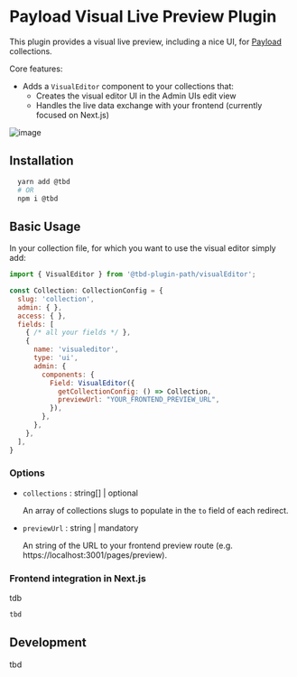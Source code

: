 # Payload Visual Live Preview Plugin
This plugin provides a visual live preview, including a nice UI, for [Payload](https://github.com/payloadcms/payload) collections.

Core features:

- Adds a `VisualEditor` component to your collections that:
  - Creates the visual editor UI in the Admin UIs edit view
  - Handles the live data exchange with your frontend (currently focused on Next.js)

![image](https://github.com/pemedia/payload-visual-live-preview/blob/develop/visual-editor-screenshot.png?raw=true)

## Installation

```bash
  yarn add @tbd
  # OR
  npm i @tbd
```

## Basic Usage

In your collection file, for which you want to use the visual editor simply add:

```js
import { VisualEditor } from '@tbd-plugin-path/visualEditor';

const Collection: CollectionConfig = {
  slug: 'collection',
  admin: { },
  access: { },
  fields: [
    { /* all your fields */ },
    {
      name: 'visualeditor',
      type: 'ui',
      admin: {
        components: {
          Field: VisualEditor({
            getCollectionConfig: () => Collection,
            previewUrl: "YOUR_FRONTEND_PREVIEW_URL",
          }),
        },
      },
    },
  ],
}
```

### Options

- `collections` : string[] | optional

  An array of collections slugs to populate in the `to` field of each redirect.
  
- `previewUrl` : string | mandatory

  An string of the URL to your frontend preview route (e.g. https://localhost:3001/pages/preview).
  
  
### Frontend integration in Next.js 

tdb

```js
tbd
```

## Development

tbd
